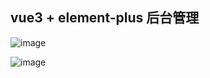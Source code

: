 ## vue3 + element-plus 后台管理

![image]([https://github.com/Crayon-chivalry/uniapp-music/blob/main/static/git-banner.png](https://github.com/Crayon-chivalry/vue3-element-admin/blob/main/src/assets/git-banner.png))

![image]([https://github.com/Crayon-chivalry/uniapp-music/blob/main/static/git-banner.png](https://github.com/Crayon-chivalry/vue3-element-admin/blob/main/src/assets/git-banner2.png))
